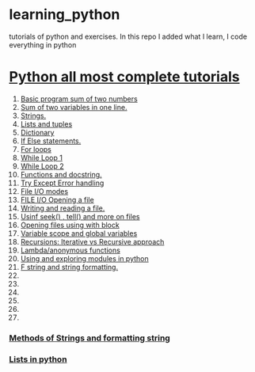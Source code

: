# learning_python
tutorials of python and exercises. In this repo I added what I learn, I code everything in python




# <a href="py_tuts">Python all most complete tutorials</a>

<ol>
<li><a href="py_tuts/tut1.py">Basic program sum of two numbers</a></li>
<li><a href="py_tuts/tut2.py">Sum of two variables in one line.</a></li>
<li><a href="py_tuts/tut8_strings.py">Strings.</a></li>
<li><a href="py_tuts/">Lists and tuples</a></li>
<li><a href="py_tuts/tut10_dictionary.py">Dictionary</a></li>
<li><a href="py_tuts/tut13_if_else.py">If Else statements.</a></li>
<li><a href="py_tuts/tut16_for_loop.py">For loops</a></li>
<li><a href="py_tuts/tut17_while_loop.py">While Loop 1</a></li>
<li><a href="py_tuts/tut17_while_loop01.py">While Loop 2</a></li>
<li><a href="py_tuts/tut23_function.py">Functions and docstring.</a></li>
<li><a href="py_tuts/tut24_try_except.py">Try Except Error handling</a></li>
<li><a href="py_tuts/file_IO_modes.py">File I/O modes</a></li>
<li><a href="py_tuts/file_IO_tut1.py">FILE I/O Opening a file</a></li>
<li><a href="py_tuts/file_write.py">Writing and reading a file.</a></li>
<li><a href="py_tuts/more_files.py">Usinf seek() , tell() and more on files</a></li>
<li><a href="py_tuts/tut31_withblock.py">Opening files using with block</a></li>
<li><a href="py_tuts/tut33_global_variables.py">Variable scope and global variables</a></li>
<li><a href="py_tuts/tut34_recursion.py">Recursions: Iterative vs Recursive approach</a></li>
<li><a href="py_tuts/tut36_lambda.py">Lambda/anonymous functions</a></li>
<li><a href="py_tuts/tut38_modules.py">Using and exploring modules in python</a></li>
<li><a href="py_tuts/tut39_fstrings.py">F string and string formatting.</a></li>
<li><a href="py_tuts/"></a></li>
<li><a href="py_tuts/"></a></li>
<li><a href="py_tuts/"></a></li>
<li><a href="py_tuts/"></a></li>
<li><a href="py_tuts/"></a></li>
<li><a href="py_tuts/"></a></li>

</ol>


### <a href="stringmethods1">Methods of Strings and formatting string</a>
### <a href="lists">Lists in python</a>
